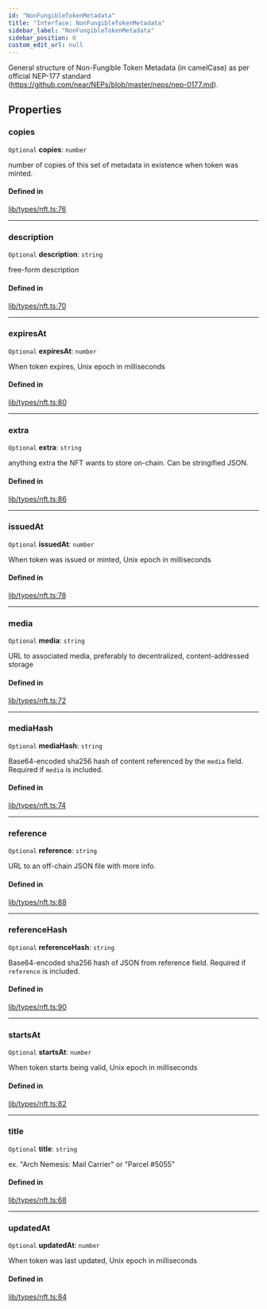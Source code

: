 ```yaml
---
id: "NonFungibleTokenMetadata"
title: "Interface: NonFungibleTokenMetadata"
sidebar_label: "NonFungibleTokenMetadata"
sidebar_position: 0
custom_edit_url: null
---
```


General structure of Non-Fungible Token Metadata (in camelCase) as per official NEP-177 standard (https://github.com/near/NEPs/blob/master/neps/nep-0177.md).

## Properties

### copies

 `Optional` **copies**: `number`

number of copies of this set of metadata in existence when token was minted.

#### Defined in

[lib/types/nft.ts:76](https://github.com/keypom/keypom-js/blob/68bf90396/packages/core/src/lib/types/nft.ts#L76)

___

### description

 `Optional` **description**: `string`

free-form description

#### Defined in

[lib/types/nft.ts:70](https://github.com/keypom/keypom-js/blob/68bf90396/packages/core/src/lib/types/nft.ts#L70)

___

### expiresAt

 `Optional` **expiresAt**: `number`

When token expires, Unix epoch in milliseconds

#### Defined in

[lib/types/nft.ts:80](https://github.com/keypom/keypom-js/blob/68bf90396/packages/core/src/lib/types/nft.ts#L80)

___

### extra

 `Optional` **extra**: `string`

anything extra the NFT wants to store on-chain. Can be stringified JSON.

#### Defined in

[lib/types/nft.ts:86](https://github.com/keypom/keypom-js/blob/68bf90396/packages/core/src/lib/types/nft.ts#L86)

___

### issuedAt

 `Optional` **issuedAt**: `number`

When token was issued or minted, Unix epoch in milliseconds

#### Defined in

[lib/types/nft.ts:78](https://github.com/keypom/keypom-js/blob/68bf90396/packages/core/src/lib/types/nft.ts#L78)

___

### media

 `Optional` **media**: `string`

URL to associated media, preferably to decentralized, content-addressed storage

#### Defined in

[lib/types/nft.ts:72](https://github.com/keypom/keypom-js/blob/68bf90396/packages/core/src/lib/types/nft.ts#L72)

___

### mediaHash

 `Optional` **mediaHash**: `string`

Base64-encoded sha256 hash of content referenced by the `media` field. Required if `media` is included.

#### Defined in

[lib/types/nft.ts:74](https://github.com/keypom/keypom-js/blob/68bf90396/packages/core/src/lib/types/nft.ts#L74)

___

### reference

 `Optional` **reference**: `string`

URL to an off-chain JSON file with more info.

#### Defined in

[lib/types/nft.ts:88](https://github.com/keypom/keypom-js/blob/68bf90396/packages/core/src/lib/types/nft.ts#L88)

___

### referenceHash

 `Optional` **referenceHash**: `string`

Base64-encoded sha256 hash of JSON from reference field. Required if `reference` is included.

#### Defined in

[lib/types/nft.ts:90](https://github.com/keypom/keypom-js/blob/68bf90396/packages/core/src/lib/types/nft.ts#L90)

___

### startsAt

 `Optional` **startsAt**: `number`

When token starts being valid, Unix epoch in milliseconds

#### Defined in

[lib/types/nft.ts:82](https://github.com/keypom/keypom-js/blob/68bf90396/packages/core/src/lib/types/nft.ts#L82)

___

### title

 `Optional` **title**: `string`

ex. "Arch Nemesis: Mail Carrier" or "Parcel #5055"

#### Defined in

[lib/types/nft.ts:68](https://github.com/keypom/keypom-js/blob/68bf90396/packages/core/src/lib/types/nft.ts#L68)

___

### updatedAt

 `Optional` **updatedAt**: `number`

When token was last updated, Unix epoch in milliseconds

#### Defined in

[lib/types/nft.ts:84](https://github.com/keypom/keypom-js/blob/68bf90396/packages/core/src/lib/types/nft.ts#L84)
